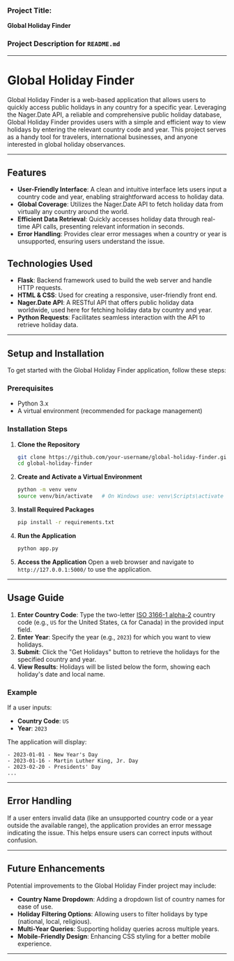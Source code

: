 ### Project Title:

**Global Holiday Finder**

### Project Description for `README.md`

---

# Global Holiday Finder

Global Holiday Finder is a web-based application that allows users to quickly access public holidays in any country for a specific year. Leveraging the Nager.Date API, a reliable and comprehensive public holiday database, Global Holiday Finder provides users with a simple and efficient way to view holidays by entering the relevant country code and year. This project serves as a handy tool for travelers, international businesses, and anyone interested in global holiday observances.

---

## Features

- **User-Friendly Interface**: A clean and intuitive interface lets users input a country code and year, enabling straightforward access to holiday data.
- **Global Coverage**: Utilizes the Nager.Date API to fetch holiday data from virtually any country around the world.
- **Efficient Data Retrieval**: Quickly accesses holiday data through real-time API calls, presenting relevant information in seconds.
- **Error Handling**: Provides clear error messages when a country or year is unsupported, ensuring users understand the issue.

## Technologies Used

- **Flask**: Backend framework used to build the web server and handle HTTP requests.
- **HTML & CSS**: Used for creating a responsive, user-friendly front end.
- **Nager.Date API**: A RESTful API that offers public holiday data worldwide, used here for fetching holiday data by country and year.
- **Python Requests**: Facilitates seamless interaction with the API to retrieve holiday data.

---

## Setup and Installation

To get started with the Global Holiday Finder application, follow these steps:

### Prerequisites

- Python 3.x
- A virtual environment (recommended for package management)

### Installation Steps

1. **Clone the Repository**

   ```bash
   git clone https://github.com/your-username/global-holiday-finder.git
   cd global-holiday-finder
   ```

2. **Create and Activate a Virtual Environment**

   ```bash
   python -m venv venv
   source venv/bin/activate   # On Windows use: venv\Scripts\activate
   ```

3. **Install Required Packages**

   ```bash
   pip install -r requirements.txt
   ```

4. **Run the Application**

   ```bash
   python app.py
   ```

5. **Access the Application**
   Open a web browser and navigate to `http://127.0.0.1:5000/` to use the application.

---

## Usage Guide

1. **Enter Country Code**: Type the two-letter [ISO 3166-1 alpha-2](https://en.wikipedia.org/wiki/ISO_3166-1_alpha-2) country code (e.g., `US` for the United States, `CA` for Canada) in the provided input field.
2. **Enter Year**: Specify the year (e.g., `2023`) for which you want to view holidays.
3. **Submit**: Click the "Get Holidays" button to retrieve the holidays for the specified country and year.
4. **View Results**: Holidays will be listed below the form, showing each holiday's date and local name.

### Example

If a user inputs:

- **Country Code**: `US`
- **Year**: `2023`

The application will display:

```
- 2023-01-01 - New Year's Day
- 2023-01-16 - Martin Luther King, Jr. Day
- 2023-02-20 - Presidents' Day
...
```

---

## Error Handling

If a user enters invalid data (like an unsupported country code or a year outside the available range), the application provides an error message indicating the issue. This helps ensure users can correct inputs without confusion.

---

## Future Enhancements

Potential improvements to the Global Holiday Finder project may include:

- **Country Name Dropdown**: Adding a dropdown list of country names for ease of use.
- **Holiday Filtering Options**: Allowing users to filter holidays by type (national, local, religious).
- **Multi-Year Queries**: Supporting holiday queries across multiple years.
- **Mobile-Friendly Design**: Enhancing CSS styling for a better mobile experience.

---
